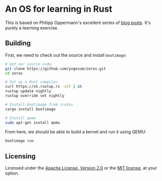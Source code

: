 # An OS for learning in Rust

This is based on Philipp Oppermann's excellent series of [blog posts][blog].  It's purely a learning exercise.

[blog]: https://os.phil-opp.com/second-edition/

## Building

First, we need to check out the source and install `bootimage`:

```sh
# Get our source code.
git clone https://github.com/yogesum/zoros.git
cd zoros

# Set up a Rust compiler.
curl https://sh.rustup.rs -sSf | sh
rustup update nightly
rustup override set nightly

# Install bootimage from crates
cargo install bootimage

# Install qemu
sudo apt-get install qemu
```

From here, we should be able to build a kernel and run it using QEMU:

```sh
bootimage run
```

## Licensing

Licensed under the [Apache License, Version 2.0][LICENSE-APACHE] or the
[MIT license][LICENSE-MIT], at your option.

[LICENSE-APACHE]: ./LICENSE-APACHE
[LICENSE-MIT]: ./LICENSE-MIT
